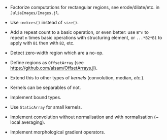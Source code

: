 * Factorize computations for rectangular regions, see erode/dilate/etc.  in
  `JuliaImages/Images.jl`.

* Use `indices()` instead of `size()`.

* Add a repeat count to a basic operation, or even better: use `B^n` to repeat
  `n` times basic operations with structuring element, or `...*B2*B1` to apply
  with `B1` then with `B2`, etc.

* Detect zero-width region which are a no-op.

* Define regions as `OffsetArray` (see
  https://github.com/alsam/OffsetArrays.jl).

* Extend this to other types of *kernels* (convolution, median, *etc.*).

* Kernels can be separables of not.

* Implement bound types.

* Use `StaticArray` for small kernels.

* Implement convolution without normalisation and with normalisation (~ local
  averaging).

* Implement morphological gradient operators.
